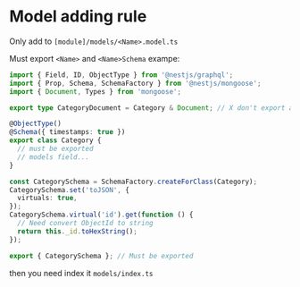 # Model adding rule

Only add to `[module]/models/<Name>.model.ts`

Must export `<Name>` and `<Name>Schema`
exampe:

```ts
import { Field, ID, ObjectType } from '@nestjs/graphql';
import { Prop, Schema, SchemaFactory } from '@nestjs/mongoose';
import { Document, Types } from 'mongoose';

export type CategoryDocument = Category & Document; // X don't export anything

@ObjectType()
@Schema({ timestamps: true })
export class Category {
  // must be exported
  // models field...
}

const CategorySchema = SchemaFactory.createForClass(Category);
CategorySchema.set('toJSON', {
  virtuals: true,
});
CategorySchema.virtual('id').get(function () {
  // Need convert ObjectId to string
  return this._id.toHexString();
});

export { CategorySchema }; // Must be exported
```

then you need index it `models/index.ts`
